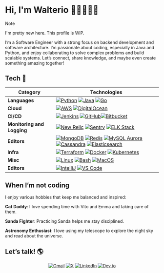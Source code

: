 # Hi, I'm Walterio 👋🏻👨🏻‍💻

> [!NOTE]
> I'm pretty new here. This profile is WIP.

I’m a Software Engineer with a strong focus on backend development and software architecture. I’m passionate about coding, especially in Java and Python, and enjoy collaborating to solve complex problems and build scalable systems. Let’s connect, share knowledge, and maybe even create something amazing together!

## Tech 🚀

| **Category** | **Technologies** |
| - | - |
**Languages** | [![Python](https://img.shields.io/static/v1?label=&message=Python&color=3C78A9&logo=python&logoColor=FFFFFF)](https://www.python.org/) [![Java](https://img.shields.io/static/v1?label=&message=Java&color=red&logo=java&logoColor=FFFFFF)](https://www.java.com/) [![Go](https://img.shields.io/static/v1?label=&message=Go&color=00ADD8&logo=go&logoColor=FFFFFF)](https://go.dev/)
**Cloud** | [![AWS](https://img.shields.io/static/v1?label=&message=AWS&color=232F3E&logo=amazonwebservices&logoColor=FFFFFF)](https://aws.amazon.com/) [![DigitalOcean](https://img.shields.io/static/v1?label=&message=DigitalOcean&color=0080FF&logo=digitalocean&logoColor=FFFFFF)](https://www.digitalocean.com/)
**CI/CD** | [![Jenkins](https://img.shields.io/static/v1?label=&message=Jenkins&color=D24939&logo=jenkins&logoColor=FFFFFF)](https://jenkins.io/) [![GitHub](https://img.shields.io/static/v1?label=&message=GitHub&color=181717&logo=github&logoColor=FFFFFF)](https://github.com/)[![Bitbucket](https://img.shields.io/static/v1?label=&message=Bitbucket&color=0052CC&logo=bitbucket&logoColor=FFFFFF)](https://bitbucket.org/)
**Monitoring and Logging** | [![New Relic](https://img.shields.io/static/v1?label=&message=New%20Relic&color=008C99&logo=new-relic&logoColor=FFFFFF)](https://newrelic.com/) [![Sentry](https://img.shields.io/static/v1?label=&message=Sentry&color=362D59&logo=sentry&logoColor=FFFFFF)](https://sentry.io/) [![ELK Stack](https://img.shields.io/static/v1?label=&message=ELK%20Stack&color=005571&logo=elastic&logoColor=FFFFFF)](https://www.elastic.co/what-is/elk-stack)
**Editors** | [![MongoDB](https://img.shields.io/static/v1?label=&message=MongoDB&color=47A248&logo=mongodb&logoColor=FFFFFF)](https://www.mongodb.com/) [![Redis](https://img.shields.io/static/v1?label=&message=Redis&color=DC382D&logo=redis&logoColor=FFFFFF)](https://redis.io/) [![MySQL Aurora](https://img.shields.io/static/v1?label=&message=MySQL%20Aurora&color=4479A1&logo=mysql&logoColor=FFFFFF)](https://aws.amazon.com/rds/aurora/) [![Cassandra](https://img.shields.io/static/v1?label=&message=Cassandra&color=1287B1&logo=apache-cassandra&logoColor=FFFFFF)](https://cassandra.apache.org/) [![Elasticsearch](https://img.shields.io/static/v1?label=&message=Elasticsearch&color=005571&logo=elasticsearch&logoColor=FFFFFF)](https://www.elastic.co/elasticsearch/)
**Infra** | [![Terraform](https://img.shields.io/static/v1?label=&message=Terraform&color=623CE4&logo=terraform&logoColor=FFFFFF)](https://www.terraform.io/) [![Docker](https://img.shields.io/static/v1?label=&message=Docker&color=2496ED&logo=docker&logoColor=FFFFFF)](https://docker.com/) [![Kubernetes](https://img.shields.io/static/v1?label=&message=Kubernetes&color=326ce5&logo=kubernetes&logoColor=FFFFFF)](https://kubernetes.io/)
**Misc** | [![Linux](https://img.shields.io/static/v1?label=&message=Linux&color=FCC624&logo=linux&logoColor=FFFFFF)](https://www.linux.org/) [![Bash](https://img.shields.io/static/v1?label=&message=Bash&color=4EAA25&logo=gnubash&logoColor=FFFFFF)](https://www.gnu.org/software/bash/) [![MacOS](https://img.shields.io/static/v1?label=&message=MacOS&color=FFFFFF&logo=macos&logoColor=000000)](https://es.wikipedia.org/wiki/MacOS)
**Editors** | [![IntelliJ](https://img.shields.io/static/v1?label=&message=IntelliJ&color=000000&logo=intellijidea&logoColor=FFFFFF)](https://www.jetbrains.com/idea/) [![VS Code](https://img.shields.io/static/v1?label=&message=VS%20Code&color=0076b7&logo=visualstudiocode&logoColor=FFFFFF)](https://code.visualstudio.com/)

## When I’m not coding
I enjoy various hobbies that keep me balanced and inspired:

**Cat Daddy**: I love spending time with Vito and Emma and taking care of them.

**Sanda Fighter**: Practicing Sanda helps me stay disciplined.

**Astronomy Enthusiast**: I love using my telescope to explore the night sky and read about the universe.


## Let’s talk! 🌎
<center>

[![Gmail](https://img.shields.io/badge/-Walter%20Cardozo-FFFFFF?style=flat&logo=Gmail&logoColor=Red)](mailto:waltercrdz@gmail.com) [![X](https://img.shields.io/badge/-@walteriodev-000000?style=flat&logo=x&logoColor=white)](https://x.com/walteriodev) [![LinkedIn](https://img.shields.io/badge/-Walter%20Cardozo-0072b1?style=flat&logo=Linkedin&logoColor=white)](https://www.linkedin.com/in/waltercrdz/) [![Dev.to](https://img.shields.io/badge/-waltercrdz-a75fff?style=flat&logo=Dev.to&logoColor=white)](https://dev.to/waltercrdz)

</center>